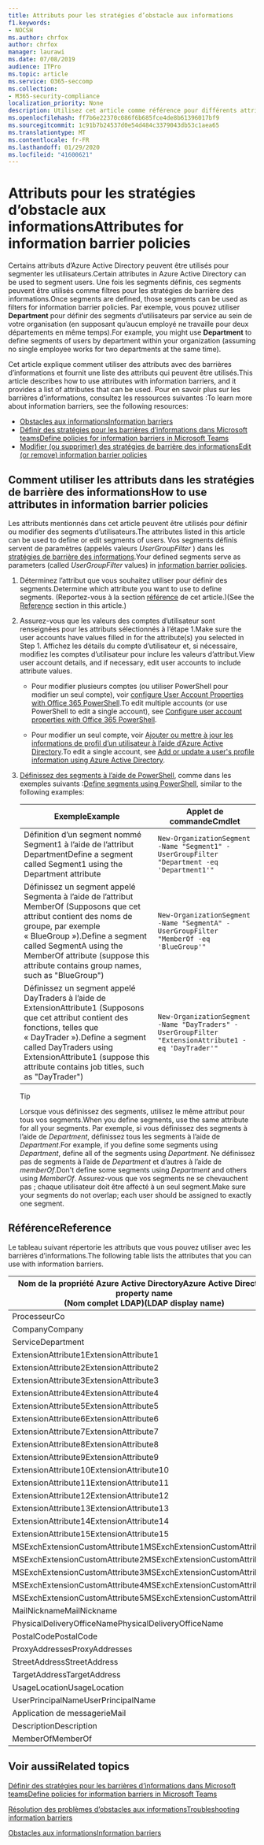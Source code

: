 ```yaml
---
title: Attributs pour les stratégies d’obstacle aux informations
f1.keywords:
- NOCSH
ms.author: chrfox
author: chrfox
manager: laurawi
ms.date: 07/08/2019
audience: ITPro
ms.topic: article
ms.service: O365-seccomp
ms.collection:
- M365-security-compliance
localization_priority: None
description: Utilisez cet article comme référence pour différents attributs que vous pouvez utiliser dans les stratégies de barrière des informations.
ms.openlocfilehash: ff7b6e22370c086f6b685fce4de8b61396017bf9
ms.sourcegitcommit: 1c91b7b24537d0e54d484c3379043db53c1aea65
ms.translationtype: MT
ms.contentlocale: fr-FR
ms.lasthandoff: 01/29/2020
ms.locfileid: "41600621"
---
```

# <a name="attributes-for-information-barrier-policies"></a><span data-ttu-id="d2027-103">Attributs pour les stratégies d’obstacle aux informations</span><span class="sxs-lookup"><span data-stu-id="d2027-103">Attributes for information barrier policies</span></span>

<span data-ttu-id="d2027-104">Certains attributs d’Azure Active Directory peuvent être utilisés pour segmenter les utilisateurs.</span><span class="sxs-lookup"><span data-stu-id="d2027-104">Certain attributes in Azure Active Directory can be used to segment users.</span></span> <span data-ttu-id="d2027-105">Une fois les segments définis, ces segments peuvent être utilisés comme filtres pour les stratégies de barrière des informations.</span><span class="sxs-lookup"><span data-stu-id="d2027-105">Once segments are defined, those segments can be used as filters for information barrier policies.</span></span> <span data-ttu-id="d2027-106">Par exemple, vous pouvez utiliser **Department** pour définir des segments d’utilisateurs par service au sein de votre organisation (en supposant qu’aucun employé ne travaille pour deux départements en même temps).</span><span class="sxs-lookup"><span data-stu-id="d2027-106">For example, you might use **Department** to define segments of users by department within your organization (assuming no single employee works for two departments at the same time).</span></span> 

<span data-ttu-id="d2027-107">Cet article explique comment utiliser des attributs avec des barrières d’informations et fournit une liste des attributs qui peuvent être utilisés.</span><span class="sxs-lookup"><span data-stu-id="d2027-107">This article describes how to use attributes with information barriers, and it provides a list of attributes that can be used.</span></span> <span data-ttu-id="d2027-108">Pour en savoir plus sur les barrières d’informations, consultez les ressources suivantes :</span><span class="sxs-lookup"><span data-stu-id="d2027-108">To learn more about information barriers, see the following resources:</span></span>
- [<span data-ttu-id="d2027-109">Obstacles aux informations</span><span class="sxs-lookup"><span data-stu-id="d2027-109">Information barriers</span></span>](information-barriers.md)
- [<span data-ttu-id="d2027-110">Définir des stratégies pour les barrières d’informations dans Microsoft teams</span><span class="sxs-lookup"><span data-stu-id="d2027-110">Define policies for information barriers in Microsoft Teams</span></span>](information-barriers-policies.md)
- [<span data-ttu-id="d2027-111">Modifier (ou supprimer) des stratégies de barrière des informations</span><span class="sxs-lookup"><span data-stu-id="d2027-111">Edit (or remove) information barrier policies</span></span>](information-barriers-edit-segments-policies.md)

## <a name="how-to-use-attributes-in-information-barrier-policies"></a><span data-ttu-id="d2027-112">Comment utiliser les attributs dans les stratégies de barrière des informations</span><span class="sxs-lookup"><span data-stu-id="d2027-112">How to use attributes in information barrier policies</span></span>

<span data-ttu-id="d2027-113">Les attributs mentionnés dans cet article peuvent être utilisés pour définir ou modifier des segments d’utilisateurs.</span><span class="sxs-lookup"><span data-stu-id="d2027-113">The attributes listed in this article can be used to define or edit segments of users.</span></span> <span data-ttu-id="d2027-114">Vos segments définis servent de paramètres (appelés valeurs *UserGroupFilter* ) dans les [stratégies de barrière des informations](information-barriers-policies.md).</span><span class="sxs-lookup"><span data-stu-id="d2027-114">Your defined segments serve as parameters (called *UserGroupFilter* values) in [information barrier policies](information-barriers-policies.md).</span></span>

1. <span data-ttu-id="d2027-115">Déterminez l’attribut que vous souhaitez utiliser pour définir des segments.</span><span class="sxs-lookup"><span data-stu-id="d2027-115">Determine which attribute you want to use to define segments.</span></span> <span data-ttu-id="d2027-116">(Reportez-vous à la section [référence](#reference) de cet article.)</span><span class="sxs-lookup"><span data-stu-id="d2027-116">(See the [Reference](#reference) section in this article.)</span></span>

2. <span data-ttu-id="d2027-117">Assurez-vous que les valeurs des comptes d’utilisateur sont renseignées pour les attributs sélectionnés à l’étape 1.</span><span class="sxs-lookup"><span data-stu-id="d2027-117">Make sure the user accounts have values filled in for the attribute(s) you selected in Step 1.</span></span> <span data-ttu-id="d2027-118">Affichez les détails du compte d’utilisateur et, si nécessaire, modifiez les comptes d’utilisateur pour inclure les valeurs d’attribut.</span><span class="sxs-lookup"><span data-stu-id="d2027-118">View user account details, and if necessary, edit user accounts to include attribute values.</span></span> 

    - <span data-ttu-id="d2027-119">Pour modifier plusieurs comptes (ou utiliser PowerShell pour modifier un seul compte), voir [configure User Account Properties with Office 365 PowerShell](https://docs.microsoft.com/office365/enterprise/powershell/configure-user-account-properties-with-office-365-powershell).</span><span class="sxs-lookup"><span data-stu-id="d2027-119">To edit multiple accounts (or use PowerShell to edit a single account), see [Configure user account properties with Office 365 PowerShell](https://docs.microsoft.com/office365/enterprise/powershell/configure-user-account-properties-with-office-365-powershell).</span></span>

    - <span data-ttu-id="d2027-120">Pour modifier un seul compte, voir [Ajouter ou mettre à jour les informations de profil d’un utilisateur à l’aide d’Azure Active Directory](https://docs.microsoft.com/azure/active-directory/fundamentals/active-directory-users-profile-azure-portal).</span><span class="sxs-lookup"><span data-stu-id="d2027-120">To edit a single account, see [Add or update a user's profile information using Azure Active Directory](https://docs.microsoft.com/azure/active-directory/fundamentals/active-directory-users-profile-azure-portal).</span></span>

3. <span data-ttu-id="d2027-121">[Définissez des segments à l’aide de PowerShell](information-barriers-policies.md#define-segments-using-powershell), comme dans les exemples suivants :</span><span class="sxs-lookup"><span data-stu-id="d2027-121">[Define segments using PowerShell](information-barriers-policies.md#define-segments-using-powershell), similar to the following examples:</span></span>

    |<span data-ttu-id="d2027-122">Exemple</span><span class="sxs-lookup"><span data-stu-id="d2027-122">Example</span></span>  |<span data-ttu-id="d2027-123">Applet de commande</span><span class="sxs-lookup"><span data-stu-id="d2027-123">Cmdlet</span></span>  |
    |---------|---------|
    |<span data-ttu-id="d2027-124">Définition d’un segment nommé Segment1 à l’aide de l’attribut Department</span><span class="sxs-lookup"><span data-stu-id="d2027-124">Define a segment called Segment1 using the Department attribute</span></span>     | `New-OrganizationSegment -Name "Segment1" -UserGroupFilter "Department -eq 'Department1'"`        |
    |<span data-ttu-id="d2027-125">Définissez un segment appelé Segmenta à l’aide de l’attribut MemberOf (Supposons que cet attribut contient des noms de groupe, par exemple « BlueGroup »).</span><span class="sxs-lookup"><span data-stu-id="d2027-125">Define a segment called SegmentA using the MemberOf attribute (suppose this attribute contains group names, such as "BlueGroup")</span></span>     | `New-OrganizationSegment -Name "SegmentA" -UserGroupFilter "MemberOf -eq 'BlueGroup'"`        |
    |<span data-ttu-id="d2027-126">Définissez un segment appelé DayTraders à l’aide de ExtensionAttribute1 (Supposons que cet attribut contient des fonctions, telles que « DayTrader »).</span><span class="sxs-lookup"><span data-stu-id="d2027-126">Define a segment called DayTraders using ExtensionAttribute1 (suppose this attribute contains job titles, such as "DayTrader")</span></span>|`New-OrganizationSegment -Name "DayTraders" -UserGroupFilter "ExtensionAttribute1 -eq 'DayTrader'"` |

    > [!TIP]
    > <span data-ttu-id="d2027-127">Lorsque vous définissez des segments, utilisez le même attribut pour tous vos segments.</span><span class="sxs-lookup"><span data-stu-id="d2027-127">When you define segments, use the same attribute for all your segments.</span></span> <span data-ttu-id="d2027-128">Par exemple, si vous définissez des segments à l’aide de *Department*, définissez tous les segments à l’aide de *Department*.</span><span class="sxs-lookup"><span data-stu-id="d2027-128">For example, if you define some segments using *Department*, define all of the segments using *Department*.</span></span> <span data-ttu-id="d2027-129">Ne définissez pas de segments à l’aide de *Department* et d’autres à l’aide de *memberOf*.</span><span class="sxs-lookup"><span data-stu-id="d2027-129">Don't define some segments using *Department* and others using *MemberOf*.</span></span> <span data-ttu-id="d2027-130">Assurez-vous que vos segments ne se chevauchent pas ; chaque utilisateur doit être affecté à un seul segment.</span><span class="sxs-lookup"><span data-stu-id="d2027-130">Make sure your segments do not overlap; each user should be assigned to exactly one segment.</span></span> 

## <a name="reference"></a><span data-ttu-id="d2027-131">Référence</span><span class="sxs-lookup"><span data-stu-id="d2027-131">Reference</span></span>

<span data-ttu-id="d2027-132">Le tableau suivant répertorie les attributs que vous pouvez utiliser avec les barrières d’informations.</span><span class="sxs-lookup"><span data-stu-id="d2027-132">The following table lists the attributes that you can use with information barriers.</span></span>

|<span data-ttu-id="d2027-133">Nom de la propriété Azure Active Directory</span><span class="sxs-lookup"><span data-stu-id="d2027-133">Azure Active Directory property name</span></span><br/><span data-ttu-id="d2027-134">(Nom complet LDAP)</span><span class="sxs-lookup"><span data-stu-id="d2027-134">(LDAP display name)</span></span>  |<span data-ttu-id="d2027-135">Nom de la propriété Exchange</span><span class="sxs-lookup"><span data-stu-id="d2027-135">Exchange property name</span></span>  |
|---------|---------|
|<span data-ttu-id="d2027-136">Processeur</span><span class="sxs-lookup"><span data-stu-id="d2027-136">Co</span></span>       | <span data-ttu-id="d2027-137">Processeur</span><span class="sxs-lookup"><span data-stu-id="d2027-137">Co</span></span>        |
|<span data-ttu-id="d2027-138">Company</span><span class="sxs-lookup"><span data-stu-id="d2027-138">Company</span></span>     |<span data-ttu-id="d2027-139">Company</span><span class="sxs-lookup"><span data-stu-id="d2027-139">Company</span></span>         |
|<span data-ttu-id="d2027-140">Service</span><span class="sxs-lookup"><span data-stu-id="d2027-140">Department</span></span>     |<span data-ttu-id="d2027-141">Service</span><span class="sxs-lookup"><span data-stu-id="d2027-141">Department</span></span>         |
|<span data-ttu-id="d2027-142">ExtensionAttribute1</span><span class="sxs-lookup"><span data-stu-id="d2027-142">ExtensionAttribute1</span></span> |<span data-ttu-id="d2027-143">CustomAttribute1</span><span class="sxs-lookup"><span data-stu-id="d2027-143">CustomAttribute1</span></span>  |
|<span data-ttu-id="d2027-144">ExtensionAttribute2</span><span class="sxs-lookup"><span data-stu-id="d2027-144">ExtensionAttribute2</span></span> |<span data-ttu-id="d2027-145">CustomAttribute2</span><span class="sxs-lookup"><span data-stu-id="d2027-145">CustomAttribute2</span></span>  |
|<span data-ttu-id="d2027-146">ExtensionAttribute3</span><span class="sxs-lookup"><span data-stu-id="d2027-146">ExtensionAttribute3</span></span> |<span data-ttu-id="d2027-147">CustomAttribute3</span><span class="sxs-lookup"><span data-stu-id="d2027-147">CustomAttribute3</span></span>  |
|<span data-ttu-id="d2027-148">ExtensionAttribute4</span><span class="sxs-lookup"><span data-stu-id="d2027-148">ExtensionAttribute4</span></span> |<span data-ttu-id="d2027-149">CustomAttribute4</span><span class="sxs-lookup"><span data-stu-id="d2027-149">CustomAttribute4</span></span>  |
|<span data-ttu-id="d2027-150">ExtensionAttribute5</span><span class="sxs-lookup"><span data-stu-id="d2027-150">ExtensionAttribute5</span></span> |<span data-ttu-id="d2027-151">CustomAttribute5</span><span class="sxs-lookup"><span data-stu-id="d2027-151">CustomAttribute5</span></span>  |
|<span data-ttu-id="d2027-152">ExtensionAttribute6</span><span class="sxs-lookup"><span data-stu-id="d2027-152">ExtensionAttribute6</span></span> |<span data-ttu-id="d2027-153">CustomAttribute6</span><span class="sxs-lookup"><span data-stu-id="d2027-153">CustomAttribute6</span></span>  |
|<span data-ttu-id="d2027-154">ExtensionAttribute7</span><span class="sxs-lookup"><span data-stu-id="d2027-154">ExtensionAttribute7</span></span> |<span data-ttu-id="d2027-155">CustomAttribute7</span><span class="sxs-lookup"><span data-stu-id="d2027-155">CustomAttribute7</span></span>  |
|<span data-ttu-id="d2027-156">ExtensionAttribute8</span><span class="sxs-lookup"><span data-stu-id="d2027-156">ExtensionAttribute8</span></span> |<span data-ttu-id="d2027-157">CustomAttribute8</span><span class="sxs-lookup"><span data-stu-id="d2027-157">CustomAttribute8</span></span>  |
|<span data-ttu-id="d2027-158">ExtensionAttribute9</span><span class="sxs-lookup"><span data-stu-id="d2027-158">ExtensionAttribute9</span></span> |<span data-ttu-id="d2027-159">CustomAttribute9</span><span class="sxs-lookup"><span data-stu-id="d2027-159">CustomAttribute9</span></span>  |
|<span data-ttu-id="d2027-160">ExtensionAttribute10</span><span class="sxs-lookup"><span data-stu-id="d2027-160">ExtensionAttribute10</span></span> |<span data-ttu-id="d2027-161">CustomAttribute10</span><span class="sxs-lookup"><span data-stu-id="d2027-161">CustomAttribute10</span></span>  |
|<span data-ttu-id="d2027-162">ExtensionAttribute11</span><span class="sxs-lookup"><span data-stu-id="d2027-162">ExtensionAttribute11</span></span> |<span data-ttu-id="d2027-163">CustomAttribute11</span><span class="sxs-lookup"><span data-stu-id="d2027-163">CustomAttribute11</span></span>  |
|<span data-ttu-id="d2027-164">ExtensionAttribute12</span><span class="sxs-lookup"><span data-stu-id="d2027-164">ExtensionAttribute12</span></span> |<span data-ttu-id="d2027-165">CustomAttribute12</span><span class="sxs-lookup"><span data-stu-id="d2027-165">CustomAttribute12</span></span>  |
|<span data-ttu-id="d2027-166">ExtensionAttribute13</span><span class="sxs-lookup"><span data-stu-id="d2027-166">ExtensionAttribute13</span></span> |<span data-ttu-id="d2027-167">CustomAttribute13</span><span class="sxs-lookup"><span data-stu-id="d2027-167">CustomAttribute13</span></span>  |
|<span data-ttu-id="d2027-168">ExtensionAttribute14</span><span class="sxs-lookup"><span data-stu-id="d2027-168">ExtensionAttribute14</span></span> |<span data-ttu-id="d2027-169">CustomAttribute14</span><span class="sxs-lookup"><span data-stu-id="d2027-169">CustomAttribute14</span></span>  |
|<span data-ttu-id="d2027-170">ExtensionAttribute15</span><span class="sxs-lookup"><span data-stu-id="d2027-170">ExtensionAttribute15</span></span> |<span data-ttu-id="d2027-171">CustomAttribute15</span><span class="sxs-lookup"><span data-stu-id="d2027-171">CustomAttribute15</span></span>  |
|<span data-ttu-id="d2027-172">MSExchExtensionCustomAttribute1</span><span class="sxs-lookup"><span data-stu-id="d2027-172">MSExchExtensionCustomAttribute1</span></span> |<span data-ttu-id="d2027-173">ExtensionCustomAttribute1</span><span class="sxs-lookup"><span data-stu-id="d2027-173">ExtensionCustomAttribute1</span></span> |
|<span data-ttu-id="d2027-174">MSExchExtensionCustomAttribute2</span><span class="sxs-lookup"><span data-stu-id="d2027-174">MSExchExtensionCustomAttribute2</span></span> |<span data-ttu-id="d2027-175">ExtensionCustomAttribute2</span><span class="sxs-lookup"><span data-stu-id="d2027-175">ExtensionCustomAttribute2</span></span> |
|<span data-ttu-id="d2027-176">MSExchExtensionCustomAttribute3</span><span class="sxs-lookup"><span data-stu-id="d2027-176">MSExchExtensionCustomAttribute3</span></span> |<span data-ttu-id="d2027-177">ExtensionCustomAttribute3</span><span class="sxs-lookup"><span data-stu-id="d2027-177">ExtensionCustomAttribute3</span></span> |
|<span data-ttu-id="d2027-178">MSExchExtensionCustomAttribute4</span><span class="sxs-lookup"><span data-stu-id="d2027-178">MSExchExtensionCustomAttribute4</span></span> |<span data-ttu-id="d2027-179">ExtensionCustomAttribute4</span><span class="sxs-lookup"><span data-stu-id="d2027-179">ExtensionCustomAttribute4</span></span> |
|<span data-ttu-id="d2027-180">MSExchExtensionCustomAttribute5</span><span class="sxs-lookup"><span data-stu-id="d2027-180">MSExchExtensionCustomAttribute5</span></span> |<span data-ttu-id="d2027-181">ExtensionCustomAttribute5</span><span class="sxs-lookup"><span data-stu-id="d2027-181">ExtensionCustomAttribute5</span></span> |
|<span data-ttu-id="d2027-182">MailNickname</span><span class="sxs-lookup"><span data-stu-id="d2027-182">MailNickname</span></span> |<span data-ttu-id="d2027-183">Alias</span><span class="sxs-lookup"><span data-stu-id="d2027-183">Alias</span></span> |
|<span data-ttu-id="d2027-184">PhysicalDeliveryOfficeName</span><span class="sxs-lookup"><span data-stu-id="d2027-184">PhysicalDeliveryOfficeName</span></span> |<span data-ttu-id="d2027-185">Office</span><span class="sxs-lookup"><span data-stu-id="d2027-185">Office</span></span> |
|<span data-ttu-id="d2027-186">PostalCode</span><span class="sxs-lookup"><span data-stu-id="d2027-186">PostalCode</span></span> |<span data-ttu-id="d2027-187">PostalCode</span><span class="sxs-lookup"><span data-stu-id="d2027-187">PostalCode</span></span> |
|<span data-ttu-id="d2027-188">ProxyAddresses</span><span class="sxs-lookup"><span data-stu-id="d2027-188">ProxyAddresses</span></span> |<span data-ttu-id="d2027-189">EmailAddresses</span><span class="sxs-lookup"><span data-stu-id="d2027-189">EmailAddresses</span></span> |
|<span data-ttu-id="d2027-190">StreetAddress</span><span class="sxs-lookup"><span data-stu-id="d2027-190">StreetAddress</span></span> |<span data-ttu-id="d2027-191">StreetAddress</span><span class="sxs-lookup"><span data-stu-id="d2027-191">StreetAddress</span></span> |
|<span data-ttu-id="d2027-192">TargetAddress</span><span class="sxs-lookup"><span data-stu-id="d2027-192">TargetAddress</span></span> |<span data-ttu-id="d2027-193">ExternalEmailAddress</span><span class="sxs-lookup"><span data-stu-id="d2027-193">ExternalEmailAddress</span></span> |
|<span data-ttu-id="d2027-194">UsageLocation</span><span class="sxs-lookup"><span data-stu-id="d2027-194">UsageLocation</span></span> |<span data-ttu-id="d2027-195">UsageLocation</span><span class="sxs-lookup"><span data-stu-id="d2027-195">UsageLocation</span></span> |
|<span data-ttu-id="d2027-196">UserPrincipalName</span><span class="sxs-lookup"><span data-stu-id="d2027-196">UserPrincipalName</span></span>  |<span data-ttu-id="d2027-197">UserPrincipalName</span><span class="sxs-lookup"><span data-stu-id="d2027-197">UserPrincipalName</span></span>  |
|<span data-ttu-id="d2027-198">Application de messagerie</span><span class="sxs-lookup"><span data-stu-id="d2027-198">Mail</span></span>   |<span data-ttu-id="d2027-199">WindowsEmailAddress</span><span class="sxs-lookup"><span data-stu-id="d2027-199">WindowsEmailAddress</span></span>    |
|<span data-ttu-id="d2027-200">Description</span><span class="sxs-lookup"><span data-stu-id="d2027-200">Description</span></span>    |<span data-ttu-id="d2027-201">Description</span><span class="sxs-lookup"><span data-stu-id="d2027-201">Description</span></span>    |
|<span data-ttu-id="d2027-202">MemberOf</span><span class="sxs-lookup"><span data-stu-id="d2027-202">MemberOf</span></span>   |<span data-ttu-id="d2027-203">MemberOfGroup</span><span class="sxs-lookup"><span data-stu-id="d2027-203">MemberOfGroup</span></span>  |

## <a name="related-topics"></a><span data-ttu-id="d2027-204">Voir aussi</span><span class="sxs-lookup"><span data-stu-id="d2027-204">Related topics</span></span>

[<span data-ttu-id="d2027-205">Définir des stratégies pour les barrières d’informations dans Microsoft teams</span><span class="sxs-lookup"><span data-stu-id="d2027-205">Define policies for information barriers in Microsoft Teams</span></span>](information-barriers-policies.md)

[<span data-ttu-id="d2027-206">Résolution des problèmes d’obstacles aux informations</span><span class="sxs-lookup"><span data-stu-id="d2027-206">Troubleshooting information barriers</span></span>](information-barriers-troubleshooting.md)

[<span data-ttu-id="d2027-207">Obstacles aux informations</span><span class="sxs-lookup"><span data-stu-id="d2027-207">Information barriers</span></span>](information-barriers.md)



